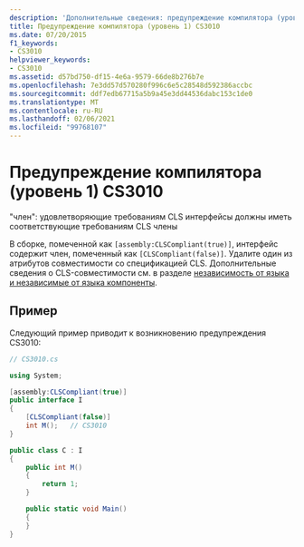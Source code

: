 ```yaml
---
description: 'Дополнительные сведения: предупреждение компилятора (уровень 1) CS3010'
title: Предупреждение компилятора (уровень 1) CS3010
ms.date: 07/20/2015
f1_keywords:
- CS3010
helpviewer_keywords:
- CS3010
ms.assetid: d57bd750-df15-4e6a-9579-66de8b276b7e
ms.openlocfilehash: 7e3dd57d570280f996c6e5c28548d592386accbc
ms.sourcegitcommit: ddf7edb67715a5b9a45e3dd44536dabc153c1de0
ms.translationtype: MT
ms.contentlocale: ru-RU
ms.lasthandoff: 02/06/2021
ms.locfileid: "99768107"
---
```

# <a name="compiler-warning-level-1-cs3010"></a>Предупреждение компилятора (уровень 1) CS3010

"член": удовлетворяющие требованиям CLS интерфейсы должны иметь соответствующие требованиям CLS члены

В сборке, помеченной как `[assembly:CLSCompliant(true)]`, интерфейс содержит член, помеченный как `[CLSCompliant(false)]`. Удалите один из атрибутов совместимости со спецификацией CLS. Дополнительные сведения о CLS-совместимости см. в разделе [независимость от языка и независимые от языка компоненты](../../standard/language-independence.md).

## <a name="example"></a>Пример

Следующий пример приводит к возникновению предупреждения CS3010:

```csharp
// CS3010.cs

using System;

[assembly:CLSCompliant(true)]
public interface I
{
    [CLSCompliant(false)]
    int M();   // CS3010
}

public class C : I
{
    public int M()
    {
        return 1;
    }

    public static void Main()
    {
    }
}
```
